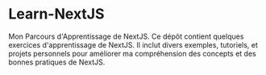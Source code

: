 # Learn-NextJS
Mon Parcours d'Apprentissage de NextJS. Ce dépôt contient quelques exercices d'apprentissage de NextJS. Il inclut divers exemples, tutoriels, et projets personnels pour améliorer ma compréhension des concepts et des bonnes pratiques de NextJS.

